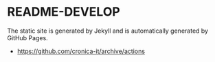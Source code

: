 # README-DEVELOP

The static site is generated by Jekyll and is automatically
generated by GitHub Pages.

- <https://github.com/cronica-it/archive/actions>
